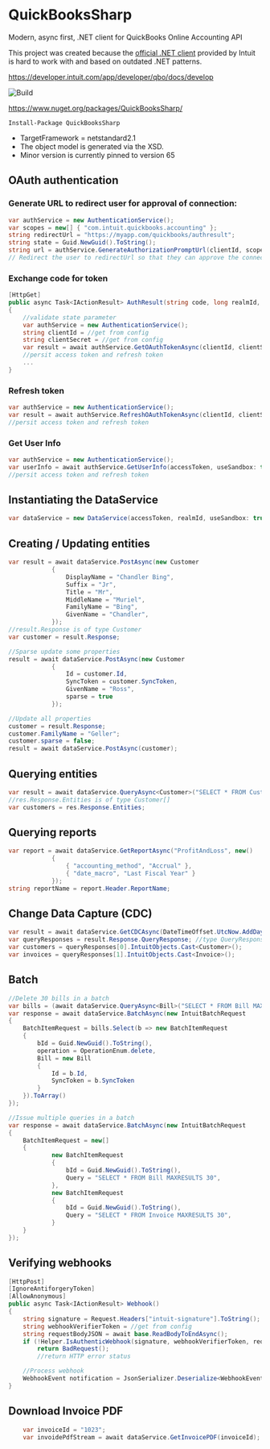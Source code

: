 # QuickBooksSharp

Modern, async first, .NET client for QuickBooks Online Accounting API

This project was created because the [official .NET client](https://github.com/intuit/QuickBooks-V3-DotNET-SDK) provided by Intuit is hard to work with and based on outdated .NET patterns.

https://developer.intuit.com/app/developer/qbo/docs/develop

![Build](https://github.com/better-reports/QuickBooksSharp/actions/workflows/ci.yml/badge.svg)

https://www.nuget.org/packages/QuickBooksSharp/

`Install-Package QuickBooksSharp`

- TargetFramework = netstandard2.1
- The object model is generated via the XSD.
- Minor version is currently pinned to version 65

## OAuth authentication

### Generate URL to redirect user for approval of connection:
```csharp
var authService = new AuthenticationService();
var scopes = new[] { "com.intuit.quickbooks.accounting" };
string redirectUrl = "https://myapp.com/quickbooks/authresult";
string state = Guid.NewGuid().ToString();
string url = authService.GenerateAuthorizationPromptUrl(clientId, scopes, redirectUrl, state);
// Redirect the user to redirectUrl so that they can approve the connection
```

### Exchange code for token
```csharp
[HttpGet]
public async Task<IActionResult> AuthResult(string code, long realmId, string state)
{
    //validate state parameter
    var authService = new AuthenticationService();
    string clientId = //get from config
    string clientSecret = //get from config
    var result = await authService.GetOAuthTokenAsync(clientId, clientSecret, code, redirectUrl);
    //persit access token and refresh token
    ...
}
```

### Refresh token
```csharp
var authService = new AuthenticationService();
var result = await authService.RefreshOAuthTokenAsync(clientId, clientSecret, refreshToken);
//persit access token and refresh token
```

### Get User Info
```csharp
var authService = new AuthenticationService();
var userInfo = await authService.GetUserInfo(accessToken, useSandbox: true);
//persit access token and refresh token
```

## Instantiating the DataService
```csharp
var dataService = new DataService(accessToken, realmId, useSandbox: true);
```

## Creating / Updating entities
```csharp
var result = await dataService.PostAsync(new Customer
            {
                DisplayName = "Chandler Bing",
                Suffix = "Jr",
                Title = "Mr",
                MiddleName = "Muriel",
                FamilyName = "Bing",
                GivenName = "Chandler",
            });
//result.Response is of type Customer
var customer = result.Response;

//Sparse update some properties
result = await dataService.PostAsync(new Customer
            {
                Id = customer.Id,
                SyncToken = customer.SyncToken,
                GivenName = "Ross",
                sparse = true
            });

//Update all properties
customer = result.Response;
customer.FamilyName = "Geller";
customer.sparse = false;
result = await dataService.PostAsync(customer);
```

## Querying entities
```csharp
var result = await dataService.QueryAsync<Customer>("SELECT * FROM Customer")
//res.Response.Entities is of type Customer[]
var customers = res.Response.Entities;
```

## Querying reports
```csharp
var report = await dataService.GetReportAsync("ProfitAndLoss", new()
            {
                { "accounting_method", "Accrual" },
                { "date_macro", "Last Fiscal Year" }
            });
string reportName = report.Header.ReportName;
```

## Change Data Capture (CDC)
```csharp
var result = await dataService.GetCDCAsync(DateTimeOffset.UtcNow.AddDays(-10), "Customer,Invoice");
var queryResponses = result.Response.QueryResponse; //type QueryResponse[]
var customers = queryResponses[0].IntuitObjects.Cast<Customer>();
var invoices = queryResponses[1].IntuitObjects.Cast<Invoice>();
```

## Batch
```csharp
//Delete 30 bills in a batch
var bills = (await dataService.QueryAsync<Bill>("SELECT * FROM Bill MAXRESULTS 30")).Response.Entities;
var response = await dataService.BatchAsync(new IntuitBatchRequest
{
    BatchItemRequest = bills.Select(b => new BatchItemRequest
    {
        bId = Guid.NewGuid().ToString(),
        operation = OperationEnum.delete,
        Bill = new Bill
        {
            Id = b.Id,
            SyncToken = b.SyncToken
        }
    }).ToArray()
});

//Issue multiple queries in a batch
var response = await dataService.BatchAsync(new IntuitBatchRequest
{
    BatchItemRequest = new[]
    {
            new BatchItemRequest
            {
                bId = Guid.NewGuid().ToString(),
                Query = "SELECT * FROM Bill MAXRESULTS 30",
            },
            new BatchItemRequest
            {
                bId = Guid.NewGuid().ToString(),
                Query = "SELECT * FROM Invoice MAXRESULTS 30",
            }
    }
});
```

## Verifying webhooks
```csharp
[HttpPost]
[IgnoreAntiforgeryToken]
[AllowAnonymous]
public async Task<IActionResult> Webhook()
{
    string signature = Request.Headers["intuit-signature"].ToString();
    string webhookVerifierToken = //get from config
    string requestBodyJSON = await base.ReadBodyToEndAsync();
    if (!Helper.IsAuthenticWebhook(signature, webhookVerifierToken, requestBodyJSON))
        return BadRequest();
        //return HTTP error status

    //Process webhook
    WebhookEvent notification = JsonSerializer.Deserialize<WebhookEvent>(requestBodyJSON, QuickBooksHttpClient.JsonSerializerOptions);
}
```

## Download Invoice PDF
```csharp
    var invoiceId = "1023";
    var invoidePdfStream = await dataService.GetInvoicePDF(invoiceId);
```
